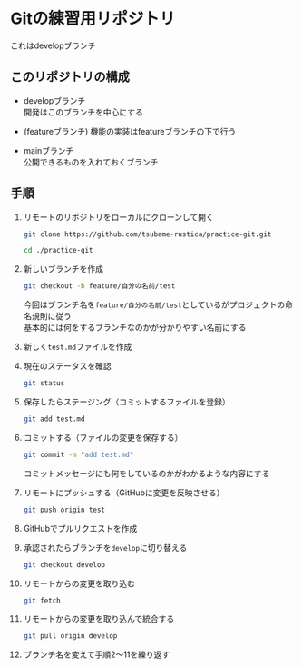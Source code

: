 # Gitの練習用リポジトリ
これはdevelopブランチ

## このリポジトリの構成
- developブランチ   
    開発はこのブランチを中心にする

- (featureブランチ)
    機能の実装はfeatureブランチの下で行う
    
- mainブランチ  
    公開できるものを入れておくブランチ

## 手順
1.  リモートのリポジトリをローカルにクローンして開く
    ```sh
    git clone https://github.com/tsubame-rustica/practice-git.git
    ```
    ```sh
    cd ./practice-git
    ```

2.  新しいブランチを作成
    ```sh
    git checkout -b feature/自分の名前/test
    ```
    今回はブランチ名を`feature/自分の名前/test`としているがプロジェクトの命名規則に従う  
    基本的には何をするブランチなのかが分かりやすい名前にする

3.  新しく`test.md`ファイルを作成

4. 現在のステータスを確認
    ```sh
    git status
    ```

5.  保存したらステージング（コミットするファイルを登録）
    ```sh
    git add test.md
    ```

6.  コミットする（ファイルの変更を保存する）
    ```sh
    git commit -m "add test.md"
    ```
    コミットメッセージにも何をしているのかがわかるような内容にする

7.  リモートにプッシュする（GitHubに変更を反映させる）
    ```sh
    git push origin test
    ```

8.  GitHubでプルリクエストを作成

9.  承認されたらブランチを`develop`に切り替える
    ```sh
    git checkout develop
    ```

10. リモートからの変更を取り込む
    ```sh
    git fetch
    ```

11. リモートからの変更を取り込んで統合する
    ```sh
    git pull origin develop
    ```

12. ブランチ名を変えて手順2〜11を繰り返す
